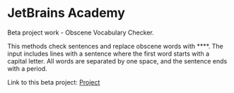 # JetBrains Academy

Beta project work - Obscene Vocabulary Checker.

This methods check sentences and replace obscene words with ****. The input includes lines with a sentence where the first word starts with a capital letter. All words are separated by one space, and the sentence ends with a period.

Link to this beta project:
[Project](https://hyperskill.org/projects/201?_gl=1%2a122qmeb%2a_ga%2aNzM1OTc4OTY1LjE2MTczMzQ5MTY.%2a_ga_0WQ2ZF5VGT%2aMTYyOTE5ODc4Ni4xMC4wLjE2MjkxOTg3ODYuMA..&_ga=2.215934551.1144792940.1629110028-735978965.1617334916)